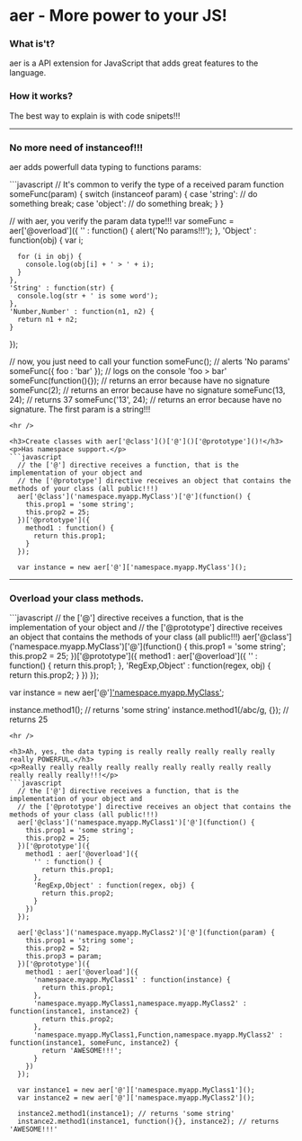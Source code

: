 <h1>aer - More power to your JS!</h1>

<h3>What is't?</h3>
<p>aer is a API extension for JavaScript that adds great features to the language.</p>

<h3>How it works?</h3>
The best way to explain is with code snipets!!!

<hr />

<h3>No more need of instanceof!!!</h3>
<p>aer adds powerfull data typing to functions params:</p>
```javascript
  // It's common to verify the type of a received param
  function someFunc(param) {
    switch (instanceof param) {
      case 'string':
        // do something
        break;
      case 'object':
        // do something
        break;
    }
  }
  
  // with aer, you verify the param data type!!!
  var someFunc = aer['@overload']({
    '' : function() {
      alert('No params!!!');
    },
    'Object' : function(obj) {
      var i;
      
      for (i in obj) {
        console.log(obj[i] + ' > ' + i);
      }
    },
    'String' : function(str) {
      console.log(str + ' is some word');
    },
    'Number,Number' : function(n1, n2) {
      return n1 + n2;
    }
  });
  
  // now, you just need to call your function
  someFunc(); // alerts 'No params'
  someFunc({ foo : 'bar' }); // logs on the console 'foo > bar'
  someFunc(function(){}); // returns an error because have no signature
  someFunc(2); // returns an error because have no signature
  someFunc(13, 24); // returns 37
  someFunc('13', 24); // returns an error because have no signature. The first param is a string!!!
```
<hr />

<h3>Create classes with aer['@class']()['@']()['@prototype']()!</h3>
<p>Has namespace support.</p>
```javascript
  // the ['@'] directive receives a function, that is the implementation of your object and
  // the ['@prototype'] directive receives an object that contains the methods of your class (all public!!!)
  aer['@class']('namespace.myapp.MyClass')['@'](function() {
    this.prop1 = 'some string';
    this.prop2 = 25;
  })['@prototype']({
    method1 : function() {
      return this.prop1;
    }
  });
  
  var instance = new aer['@']['namespace.myapp.MyClass']();
```
<hr />

<h3>Overload your class methods.</h3>
```javascript
  // the ['@'] directive receives a function, that is the implementation of your object and
  // the ['@prototype'] directive receives an object that contains the methods of your class (all public!!!)
  aer['@class']('namespace.myapp.MyClass')['@'](function() {
    this.prop1 = 'some string';
    this.prop2 = 25;
  })['@prototype']({
    method1 : aer['@overload']({
      '' : function() {
        return this.prop1;
      },
      'RegExp,Object' : function(regex, obj) {
        return this.prop2;
      }
    })
  });
  
  var instance = new aer['@']['namespace.myapp.MyClass']();
  
  instance.method1(); // returns 'some string'
  instance.method1(/abc/g, {}); // returns 25
```
<hr />

<h3>Ah, yes, the data typing is really really really really really really POWERFUL.</h3>
<p>Really really really really really really really really really really really really!!!</p>
```javascript
  // the ['@'] directive receives a function, that is the implementation of your object and
  // the ['@prototype'] directive receives an object that contains the methods of your class (all public!!!)
  aer['@class']('namespace.myapp.MyClass1')['@'](function() {
    this.prop1 = 'some string';
    this.prop2 = 25;
  })['@prototype']({
    method1 : aer['@overload']({
      '' : function() {
        return this.prop1;
      },
      'RegExp,Object' : function(regex, obj) {
        return this.prop2;
      }
    })
  });
  
  aer['@class']('namespace.myapp.MyClass2')['@'](function(param) {
    this.prop1 = 'string some';
    this.prop2 = 52;
    this.prop3 = param;
  })['@prototype']({
    method1 : aer['@overload']({
      'namespace.myapp.MyClass1' : function(instance) {
        return this.prop1;
      },
      'namespace.myapp.MyClass1,namespace.myapp.MyClass2' : function(instance1, instance2) {
        return this.prop2;
      },
      'namespace.myapp.MyClass1,Function,namespace.myapp.MyClass2' : function(instance1, someFunc, instance2) {
        return 'AWESOME!!!';
      }
    })
  });
  
  var instance1 = new aer['@']['namespace.myapp.MyClass1']();
  var instance2 = new aer['@']['namespace.myapp.MyClass2']();
  
  instance2.method1(instance1); // returns 'some string'
  instance2.method1(instance1, function(){}, instance2); // returns 'AWESOME!!!'
```
